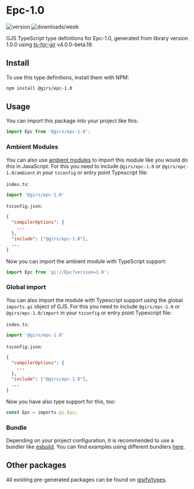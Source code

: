 
# Epc-1.0

![version](https://img.shields.io/npm/v/@girs/epc-1.0)
![downloads/week](https://img.shields.io/npm/dw/@girs/epc-1.0)


GJS TypeScript type definitions for Epc-1.0, generated from library version 1.0.0 using [ts-for-gir](https://github.com/gjsify/ts-for-gir) v4.0.0-beta.19.


## Install

To use this type definitions, install them with NPM:
```bash
npm install @girs/epc-1.0
```

## Usage

You can import this package into your project like this:
```ts
import Epc from '@girs/epc-1.0';
```

### Ambient Modules

You can also use [ambient modules](https://github.com/gjsify/ts-for-gir/tree/main/packages/cli#ambient-modules) to import this module like you would do this in JavaScript.
For this you need to include `@girs/epc-1.0` or `@girs/epc-1.0/ambient` in your `tsconfig` or entry point Typescript file:

`index.ts`:
```ts
import '@girs/epc-1.0'
```

`tsconfig.json`:
```json
{
  "compilerOptions": {
    ...
  },
  "include": ["@girs/epc-1.0"],
  ...
}
```

Now you can import the ambient module with TypeScript support: 

```ts
import Epc from 'gi://Epc?version=1.0';
```

### Global import

You can also import the module with Typescript support using the global `imports.gi` object of GJS.
For this you need to include `@girs/epc-1.0` or `@girs/epc-1.0/import` in your `tsconfig` or entry point Typescript file:

`index.ts`:
```ts
import '@girs/epc-1.0'
```

`tsconfig.json`:
```json
{
  "compilerOptions": {
    ...
  },
  "include": ["@girs/epc-1.0"],
  ...
}
```

Now you have also type support for this, too:

```ts
const Epc = imports.gi.Epc;
```

### Bundle

Depending on your project configuration, it is recommended to use a bundler like [esbuild](https://esbuild.github.io/). You can find examples using different bundlers [here](https://github.com/gjsify/ts-for-gir/tree/main/examples).

## Other packages

All existing pre-generated packages can be found on [gjsify/types](https://github.com/gjsify/types).

